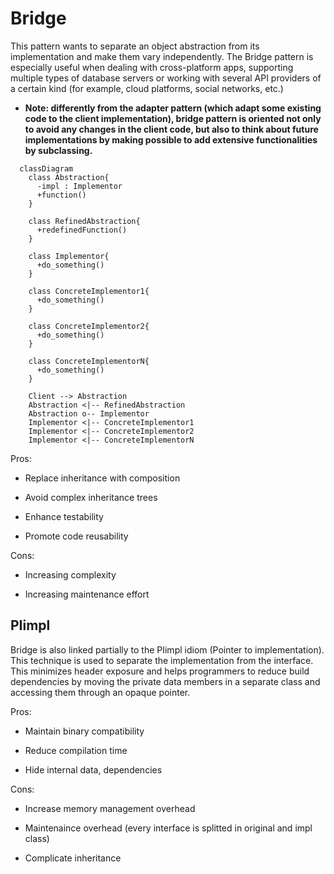 # Bridge

This pattern wants to separate an object abstraction from its implementation and make them
vary independently. The Bridge pattern is especially useful when dealing with
cross-platform apps, supporting multiple types of database servers or working with several
API providers of a certain kind (for example, cloud platforms, social networks, etc.)

* __Note: differently from the adapter pattern (which adapt some existing code to the
  client implementation), bridge pattern is oriented not only to avoid any changes in the
  client code, but also to think about future implementations by making possible to
  add extensive functionalities by subclassing.__

```mermaid
  classDiagram
    class Abstraction{
      -impl : Implementor
      +function()
    }

    class RefinedAbstraction{
      +redefinedFunction()
    }

    class Implementor{
      +do_something()
    }

    class ConcreteImplementor1{
      +do_something()
    }

    class ConcreteImplementor2{
      +do_something()
    }

    class ConcreteImplementorN{
      +do_something()
    }

    Client --> Abstraction
    Abstraction <|-- RefinedAbstraction
    Abstraction o-- Implementor
    Implementor <|-- ConcreteImplementor1
    Implementor <|-- ConcreteImplementor2
    Implementor <|-- ConcreteImplementorN

```

Pros:

* Replace inheritance with composition

* Avoid complex inheritance trees

* Enhance testability

* Promote code reusability

Cons:

* Increasing complexity

* Increasing maintenance effort

## PIimpl

Bridge is also linked partially to the PIimpl idiom (Pointer to implementation). This
technique is used to separate the implementation from the interface. This minimizes header
exposure and helps programmers to reduce build dependencies by moving the private data
members in a separate class and accessing them through an opaque pointer.

Pros:

* Maintain binary compatibility

* Reduce compilation time

* Hide internal data, dependencies

Cons:

* Increase memory management overhead

* Maintenaince overhead (every interface is splitted in original and impl class)

* Complicate inheritance
